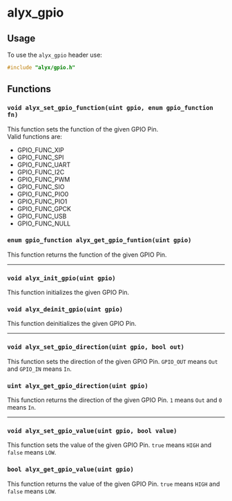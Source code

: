 # alyx_gpio

## Usage

To use the `alyx_gpio` header use:
```c
#include "alyx/gpio.h"
```

## Functions

### `void alyx_set_gpio_function(uint gpio, enum gpio_function fn)`
This function sets the function of the given GPIO Pin.  
Valid functions are:
* GPIO_FUNC_XIP
* GPIO_FUNC_SPI
* GPIO_FUNC_UART
* GPIO_FUNC_I2C
* GPIO_FUNC_PWM
* GPIO_FUNC_SIO
* GPIO_FUNC_PIO0
* GPIO_FUNC_PIO1
* GPIO_FUNC_GPCK
* GPIO_FUNC_USB
* GPIO_FUNC_NULL

### `enum gpio_function alyx_get_gpio_funtion(uint gpio)`
This function returns the function of the given GPIO Pin. 

***

### `void alyx_init_gpio(uint gpio)`
This function initializes the given GPIO Pin.

### `void alyx_deinit_gpio(uint gpio)`
This function deinitializes the given GPIO Pin.

***

### `void alyx_set_gpio_direction(uint gpio, bool out)`
This function sets the direction of the given GPIO Pin. `GPIO_OUT` means `Out` and `GPIO_IN` means `In`.

### `uint alyx_get_gpio_direction(uint gpio)`
This function returns the direction of the given GPIO Pin. `1` means `Out` and `0` means `In`.

***

### `void alyx_set_gpio_value(uint gpio, bool value)`
This function sets the value of the given GPIO Pin. `true` means `HIGH` and `false` means `LOW`.

### `bool alyx_get_gpio_value(uint gpio)`
This function returns the value of the given GPIO Pin. `true` means `HIGH` and `false` means `LOW`.
